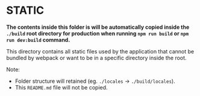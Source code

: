 # STATIC

**The contents inside this folder is will be automatically copied inside the `./build` root directory for production when running `npm run build` or `npm run dev:build` command.**

This directory contains all static files used by the application that cannot be bundled by webpack or want to be in a specific directory inside the root.

Note:

- Folder structure will retained (eg. `./locales` -> `./build/locales`).
- This `README.md` file will not be copied.
